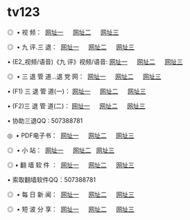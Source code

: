 # tv123
<p>◎   • 视 频： 
<a href="http://2016a2.suplacard.com/tv/" target="_blank">网址一</a> 　 
<a href="http://2016b3.suplacard.com/tv/" target="_blank">网址二</a> 　 
<a href="http://2016c3.suplacard.com/" target="_blank">网址三</a></p>
<p>◎   • 九 评.三 退：  
<a href="http://2016a2.suplacard.com/t/" target="_blank">网址一</a> 　 
<a href="http://2016b3.suplacard.com/v/" target="_blank">网址二</a> 　 
<a href="http://2016c3.suplacard.com/tt/" target="_blank">网址三</a> 　</p>
<p>  • (E2_视频/语音)《九 评》视频/语音: 
<a href="http://2016a2.suplacard.com/v/" target="_blank">网址一</a> 　 
<a href="http://2016b3.suplacard.com/v/" target="_blank">网址二</a> 　 
<a href="http://2016c3.suplacard.com/v/" target="_blank">网址三</a></p>
<p>◎   • 三 退 管 道...退 党 网：  
<a href="http://2016a2.suplacard.com/go/8/" target="_blank">网址一</a> 　 
<a href="http://2016b3.suplacard.com/go/8/" target="_blank">网址二</a> 　 
<a href="http://2016c3.suplacard.com/go/8/" target="_blank">网址三</a></p>
<p>  • (F1) 三 退 管 道(一)： 
<a href="http://2016a2.suplacard.com/d/" target="_blank">网址一</a> 　 
<a href="http://2016b3.suplacard.com/d/" target="_blank">网址二</a> 　 
<a href="http://2016c3.suplacard.com/d/" target="_blank">网址三</a></p>
<p>  • (F2)三 退 管 道(二)： 
<a href="http://2016a2.suplacard.com/dd/" target="_blank">网址一</a> 　 
<a href="http://2016b3.suplacard.com/dd/" target="_blank">网址二</a> 　 
<a href="http://2016c3.suplacard.com/dd/" target="_blank">网址三</a></p>
<p>  • 协助三退QQ : 507388781</p>
<p>◎   • PDF电子书：  
<a href="http://2016a2.suplacard.com/p/" target="_blank">网址一</a> 　 
<a href="http://2016b3.suplacard.com/p/" target="_blank">网址二</a> 　 
<a href="http://2016c3.suplacard.com/p/" target="_blank">网址三</a></p>
<p>◎ </span>  •  小 站：  
<a href="http://2016a2.suplacard.com/" target="_blank">网址一</a> 　 
<a href="http://2016b3.suplacard.com/" target="_blank">网址二</a>   
<a href="http://2016c3.suplacard.com/" target="_blank">网址三</a></p>
<p>◎  • 翻 墙 软 件 ：  
<a href="http://2016a2.suplacard.com/f/" target="_blank">网址一</a> 　 
<a href="http://2016b3.suplacard.com/ff/" target="_blank">网址二</a> 　 
<a href="http://2016c3.suplacard.com/f/" target="_blank">网址三</a></p>
<p>  • 索取翻墙软件QQ：507388781</p>
<p>◎ </span>  • 每 日 新 闻：  
<a href="http://2016a2.suplacard.com/day/" target="_blank">网址一</a> 　 
<a href="http://2016b3.suplacard.com/day/" target="_blank">网址二</a> 　 
<a href="http://2016c3.suplacard.com/day/" target="_blank">网址三</a></p>
<p>◎ </span>  • 短 波 分 享：  
<a href="http://2016a2.suplacard.com/h/" target="_blank">网址一</a> 　 
<a href="http://2016b3.suplacard.com/h/" target="_blank">网址二</a> 　 
<a href="http://2016c3.suplacard.com/h/" target="_blank">网址三</a></p>

